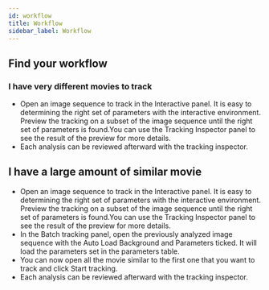 ```yaml
---
id: workflow
title: Workflow
sidebar_label: Workflow
---
```


## Find your workflow

### I have very different movies to track  

* Open an image sequence to track in the Interactive panel. It is easy to determining the right set of parameters with the interactive environment. Preview the tracking on a subset of the image sequence until the right set of parameters is found.You can use the Tracking Inspector panel to see the result of the preview for more details.
* Each analysis can be reviewed afterward with the tracking inspector.


## I have a large amount of similar movie

* Open an image sequence to track in the Interactive panel. It is easy to determining the right set of parameters with the interactive environment. Preview the tracking on a subset of the image sequence until the right set of parameters is found.You can use the Tracking Inspector panel to see the result of the preview for more details.
* In the Batch tracking panel, open the previously analyzed image sequence with the Auto Load Background and Parameters ticked. It will load the parameters set in the parameters table.
* You can now open all the movie similar to the first one that you want to track and click Start tracking.
* Each analysis can be reviewed afterward with the tracking inspector.
